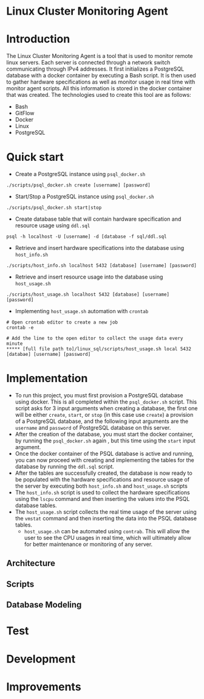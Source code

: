 # Linux Cluster Monitoring Agent
# Introduction
The Linux Cluster Monitoring Agent is a tool that is used to monitor
remote linux servers. Each server is connected through a network switch
communicating through IPv4 addresses. It first initializes a PostgreSQL
database with a docker container by executing a Bash script. It is then used
to gather hardware specifications as well as monitor usage in real time with 
monitor agent scripts. All this information is stored in the docker container
that was created. The technologies used to create this tool are as follows:

* Bash
* GitFlow
* Docker
* Linux
* PostgreSQL
# Quick start

* Create a PostgreSQL instance using `psql_docker.sh`

```
./scripts/psql_docker.sh create [username] [password]
```


* Start/Stop a PostgreSQL instance using `psql_docker.sh`

```
./scripts/psql_docker.sh start|stop
```

* Create database table that will contain hardware specification and resource usage using `ddl.sql`

```
psql -h localhost -U [username] -d [database -f sql/ddl.sql
```

* Retrieve and insert hardware specifications into the database using `host_info.sh`

```
./scripts/host_info.sh localhost 5432 [database] [username] [password]
```

* Retrieve and insert resource usage into the database using `host_usage.sh`

```
./scripts/host_usage.sh localhost 5432 [database] [username] [password]
```

* Implementing `host_usage.sh` automation with `crontab`

```
# Open crontab editor to create a new job
crontab -e

# Add the line to the open editor to collect the usage data every minute
***** [full file path to]/linux_sql/scripts/host_usage.sh local 5432 [databae] [username] [password]
```

# Implementation
* To run this project, you must first provision a PostgreSQL database using docker. This is all
completed within the `psql_docker.sh` script. This script asks for 3 input arguments when creating a 
database, the first one will be either `create`, `start`, or `stop` (in this case use `create`) a 
provision of a PostgreSQL database, and the following input arguments are the `username` and `password`
of PostgreSQL database on this server.
* After the creation of the database, you must start the docker container, by running the `psql_docker.sh` again
, but this time using the `start` input argument.
* Once the docker container of the PSQL database is active and running, you can now proceed with creating and 
implementing the tables for the database by running the `ddl.sql` script.
* After the tables are successfully created, the database is now ready to be populated with the hardware 
specifications and resource usage of the server by executing both `host_info.sh` and `host_usage.sh` scripts
* The `host_info.sh` script is used to collect the hardware specifications using the `lscpu` command and then inserting
the values into the PSQL database tables. 
* The `host_usage.sh` script collects the real time usage of the server using the `vmstat` command and then inserting
the data into the PSQL database tables.
  * `host_usage.sh` can be automated using `contrab`. This will allow the user to see the CPU usages in real time, which
  will ultimately allow for better maintenance or monitoring of any server.

## Architecture

## Scripts

## Database Modeling

# Test

# Development

# Improvements
